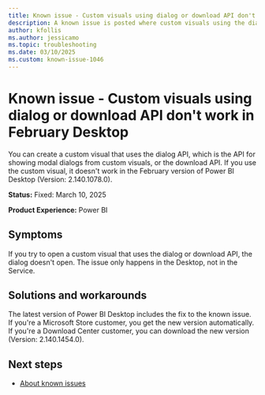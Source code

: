 ```yaml
---
title: Known issue - Custom visuals using dialog or download API don't work in February Desktop
description: A known issue is posted where custom visuals using the dialog or download API don't work in the February version of Power BI Desktop.
author: kfollis
ms.author: jessicamo
ms.topic: troubleshooting  
ms.date: 03/10/2025
ms.custom: known-issue-1046
---
```


# Known issue - Custom visuals using dialog or download API don't work in February Desktop

You can create a custom visual that uses the dialog API, which is the API for showing modal dialogs from custom visuals, or the download API. If you use the custom visual, it doesn't work in the February version of Power BI Desktop (Version: 2.140.1078.0).

**Status:** Fixed: March 10, 2025

**Product Experience:** Power BI

## Symptoms

If you try to open a custom visual that uses the dialog or download API, the dialog doesn't open. The issue only happens in the Desktop, not in the Service.

## Solutions and workarounds

The latest version of Power BI Desktop includes the fix to the known issue. If you're a Microsoft Store customer, you get the new version automatically. If you're a Download Center customer, you can download the new version (Version: 2.140.1454.0).

## Next steps

- [About known issues](https://support.fabric.microsoft.com/known-issues)
